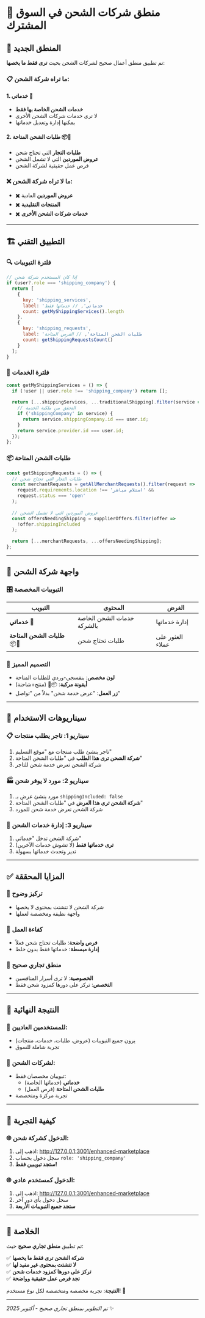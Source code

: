 # 🚚 منطق شركات الشحن في السوق المشترك

## 🎯 المنطق الجديد

تم تطبيق منطق أعمال صحيح لشركات الشحن بحيث **ترى فقط ما يخصها**:

### 📋 ما تراه شركة الشحن:

#### 1. **خدماتي** 🚚
- **خدمات الشحن الخاصة بها فقط**
- لا ترى خدمات شركات الشحن الأخرى
- يمكنها إدارة وتعديل خدماتها

#### 2. **طلبات الشحن المتاحة** 📦🚛
- **طلبات التجار** التي تحتاج شحن
- **عروض الموردين** التي لا تشمل الشحن
- فرص عمل حقيقية لشركة الشحن

### ❌ ما لا تراه شركة الشحن:

- ✖️ **عروض الموردين** العادية
- ✖️ **المنتجات التقليدية**
- ✖️ **خدمات شركات الشحن الأخرى**

---

## 🏗️ التطبيق التقني

### 🔍 **فلترة التبويبات**

```javascript
// إذا كان المستخدم شركة شحن
if (user?.role === 'shipping_company') {
  return [
    {
      key: 'shipping_services',
      label: 'خدماتي', // خدماتها فقط
      count: getMyShippingServices().length
    },
    {
      key: 'shipping_requests', 
      label: 'طلبات الشحن المتاحة', // الفرص المتاحة
      count: getShippingRequestsCount()
    }
  ];
}
```

### 🎯 **فلترة الخدمات**

```javascript
const getMyShippingServices = () => {
  if (!user || user.role !== 'shipping_company') return [];
  
  return [...shippingServices, ...traditionalShipping].filter(service => {
    // التحقق من ملكية الخدمة
    if ('shippingCompany' in service) {
      return service.shippingCompany.id === user.id;
    }
    return service.provider.id === user.id;
  });
};
```

### 📦 **طلبات الشحن المتاحة**

```javascript
const getShippingRequests = () => {
  // طلبات التجار التي تحتاج شحن
  const merchantRequests = getAllMerchantRequests().filter(request => 
    request.requirements.location !== 'استلام مباشر' && 
    request.status === 'open'
  );
  
  // عروض الموردين التي لا تشمل الشحن
  const offersNeedingShipping = supplierOffers.filter(offer => 
    !offer.shippingIncluded
  );
  
  return [...merchantRequests, ...offersNeedingShipping];
};
```

---

## 🎨 واجهة شركة الشحن

### 🎛️ **التبويبات المخصصة**

| التبويب | المحتوى | الغرض |
|---------|---------|-------|
| **خدماتي** 🚚 | خدمات الشحن الخاصة بالشركة | إدارة خدماتها |
| **طلبات الشحن المتاحة** 📦🚛 | طلبات تحتاج شحن | العثور على عملاء |

### 🎨 **التصميم المميز**

- **لون مخصص**: بنفسجي-وردي للطلبات المتاحة
- **أيقونة مركبة**: 📦🚛 (منتج+شاحنة)
- **زر العمل**: "عرض خدمة شحن" بدلاً من "تواصل"

---

## 🎯 سيناريوهات الاستخدام

### 📋 **سيناريو 1: تاجر يطلب منتجات**
1. تاجر ينشئ طلب منتجات مع "موقع التسليم"
2. **شركة الشحن ترى هذا الطلب** في "طلبات الشحن المتاحة"
3. شركة الشحن تعرض خدمة شحن للتاجر

### 🏭 **سيناريو 2: مورد لا يوفر شحن**
1. مورد ينشئ عرض بـ `shippingIncluded: false`
2. **شركة الشحن ترى هذا العرض** في "طلبات الشحن المتاحة"
3. شركة الشحن تعرض خدمة شحن للمورد

### 🚚 **سيناريو 3: إدارة خدمات الشحن**
1. شركة الشحن تدخل "خدماتي"
2. **ترى خدماتها فقط** (لا تشوش خدمات الآخرين)
3. تدير وتحدث خدماتها بسهولة

---

## ✅ المزايا المحققة

### 🎯 **تركيز وضوح**
- شركة الشحن لا تتشتت بمحتوى لا يخصها
- واجهة نظيفة ومخصصة لعملها

### 💼 **كفاءة العمل**
- **فرص واضحة**: طلبات تحتاج شحن فعلاً
- **إدارة مبسطة**: خدماتها فقط بدون خلط

### 🔄 **منطق تجاري صحيح**
- **الخصوصية**: لا ترى أسرار المنافسين
- **التخصص**: تركز على دورها كمزود شحن فقط

---

## 🌟 النتيجة النهائية

### 👥 **للمستخدمين العاديين:**
- يرون جميع التبويبات (عروض، طلبات، خدمات، منتجات)
- تجربة شاملة للسوق

### 🚚 **لشركات الشحن:**
- تبويبان مخصصان فقط:
  - **خدماتي** (خدماتها الخاصة)
  - **طلبات الشحن المتاحة** (فرص العمل)
- تجربة مركزة ومتخصصة

---

## 🔧 كيفية التجربة

### 🌐 **الدخول كشركة شحن:**
1. اذهب إلى: http://127.0.0.1:3001/enhanced-marketplace
2. سجل دخول بحساب `role: 'shipping_company'`
3. **ستجد تبويبين فقط!**

### 🌐 **الدخول كمستخدم عادي:**
1. اذهب إلى: http://127.0.0.1:3001/enhanced-marketplace  
2. سجل دخول بأي دور آخر
3. **ستجد جميع التبويبات الأربعة**

---

## 🎉 الخلاصة

تم تطبيق **منطق تجاري صحيح** حيث:

✅ **شركة الشحن ترى فقط ما يخصها**  
✅ **لا تتشتت بمحتوى غير مفيد لها**  
✅ **تركز على دورها كمزود خدمات شحن**  
✅ **تجد فرص عمل حقيقية وواضحة**  

**النتيجة**: تجربة مخصصة ومتخصصة لكل نوع مستخدم! 🌟

---

*تم التطوير بمنطق تجاري صحيح - أكتوبر 2025* ✨